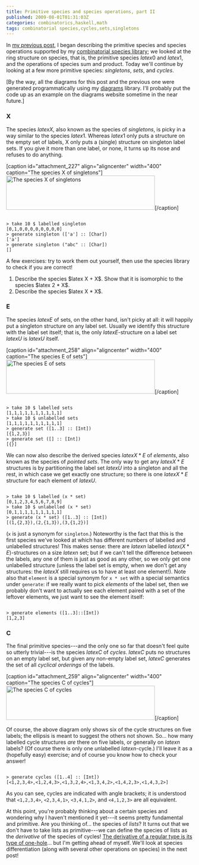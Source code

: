 ```yaml
---
title: Primitive species and species operations, part II
published: 2009-08-01T01:31:03Z
categories: combinatorics,haskell,math
tags: combinatorial species,cycles,sets,singletons
---
```


In <a href="http://byorgey.wordpress.com/2009/07/30/primitive-species-and-species-operations/">my previous post</a>, I began describing the primitive species and species operations supported by my <a href="http://hackage.haskell.org/package/species">combinatorial species library</a>; we looked at the ring structure on species, that is, the primitive species $latex 0$ and $latex 1$, and the operations of species sum and product.  Today we'll continue by looking at a few more primitive species: <i>singletons</i>, <i>sets</i>, and <i>cycles</i>.

[By the way, all the diagrams for this post and the previous one were generated programmatically using my <a href="http://code.haskell.org/diagrams/">diagrams</a> library.  I'll probably put the code up as an example on the diagrams website sometime in the near future.]

<h3>X</h3>

The species $latex X$, also known as the species of <i>singletons</i>, is picky in a way similar to the species $latex 1$.  Whereas $latex 1$ only puts a structure on the empty set of labels, X only puts a (single) structure on singleton label sets.  If you give it more than one label, or none, it turns up its nose and refuses to do anything.

[caption id="attachment_227" align="aligncenter" width="400" caption="The species X of singletons"]<img src="http://byorgey.files.wordpress.com/2009/07/singleton.png" alt="The species X of singletons" title="singleton" width="400" height="92" class="size-full wp-image-227" />[/caption]

<code>
&gt; take 10 $ labelled singleton
[0,1,0,0,0,0,0,0,0,0]
&gt; generate singleton (['a'] :: [Char])
['a']
&gt; generate singleton ("abc" :: [Char])
[]
</code>

A few exercises: try to work them out yourself, then use the species library to check if you are correct!
<ol>
	<li>Describe the species $latex X + X$.  Show that it is isomorphic to the species $latex 2 * X$.</li>
	<li>Describe the species $latex X * X$.</li>
</ol>

<h3>E</h3>

The species $latex E$ of sets, on the other hand, isn't picky at all: it will happily put a singleton structure on any label set.  Usually we identify this structure with the label set itself; that is, the only $latex E$-structure on a label set $latex U$ is $latex U$ itself.

[caption id="attachment_258" align="aligncenter" width="400" caption="The species E of sets"]<img src="http://byorgey.files.wordpress.com/2009/07/set1.png" alt="The species E of sets" title="set" width="400" height="92" class="size-full wp-image-258" />[/caption]

<code>
&gt; take 10 $ labelled sets
[1,1,1,1,1,1,1,1,1,1]
&gt; take 10 $ unlabelled sets
[1,1,1,1,1,1,1,1,1,1]
&gt; generate set ([1..3] :: [Int])
[{1,2,3}]
&gt; generate set ([] :: [Int])
[{}]
</code>

We can now also describe the derived species $latex X * E$ of <i>elements</i>, also known as the species of <i>pointed sets</i>.  The only way to get any $latex X * E$ structures is by partitioning the label set $latex U$ into a singleton and all the rest, in which case we get exactly one structure; so there is one $latex X * E$ structure for each element of $latex U$.

<code>
&gt; take 10 $ labelled (x * set)
[0,1,2,3,4,5,6,7,8,9]
&gt; take 10 $ unlabelled (x * set)
[0,1,1,1,1,1,1,1,1,1]
&gt; generate (x * set) ([1..3] :: [Int])
[(1,{2,3}),(2,{1,3}),(3,{1,2})]
</code>

(<code>x</code> is just a synonym for <code>singleton</code>.)  Noteworthy is the fact that this is the first species we've looked at which has different numbers of labelled and unlabelled structures!  This makes sense: there are $latex n$ labelled $latex (X * E)$-structures on a size $latex n$ set; but if we can't tell the difference between the labels, any one of them is just as good as any other, so we only get one unlabelled structure (unless the label set is empty, when we don't get any structures: the $latex X$ still requires us to have at least one element!).  Note also that <code>element</code> is a special synonym for <code>x * set</code> with a special semantics under <code>generate</code>: if we really want to pick <i>elements</i> of the label set, then we probably don't want to actually see each element paired with a set of the leftover elements, we just want to see the element itself:

<code>
&gt; generate elements ([1..3]::[Int])
[1,2,3]
</code>

<h3>C</h3>

The final primitive species---and the only one so far that doesn't feel quite so utterly trivial---is the species $latex C$ of <i>cycles</i>.  $latex C$ puts no structures on an empty label set, but given any non-empty label set, $latex C$ generates the set of all <i>cyclical orderings</i> of the labels.  

[caption id="attachment_259" align="aligncenter" width="400" caption="The species C of cycles"]<img src="http://byorgey.files.wordpress.com/2009/07/cycle1.png" alt="The species C of cycles" title="cycle" width="400" height="92" class="size-full wp-image-259" />[/caption]

Of course, the above diagram only shows six of the cycle structures on five labels; the ellipsis is meant to suggest the others not shown. So... how many labelled cycle structures <i>are</i> there on five labels, or generally on $latex n$ labels?  (Of course there is only one <i>un</i>labelled $latex n$-cycle.)  I'll leave it as a (hopefully easy) exercise; and of course you know how to check your answer!

<code>
&gt; generate cycles ([1..4] :: [Int])
[&lt;1,2,3,4&gt;,&lt;1,2,4,3&gt;,&lt;1,3,2,4&gt;,&lt;1,3,4,2&gt;,&lt;1,4,2,3&gt;,&lt;1,4,3,2&gt;]
</code>

As you can see, cycles are indicated with angle brackets; it is understood that <code>&lt;1,2,3,4&gt;</code>, <code>&lt;2,3,4,1&gt;</code>, <code>&lt;3,4,1,2&gt;</code>, and <code>&lt;4,1,2,3&gt;</code> are all equivalent.

At this point, you're probably thinking about a certain species and wondering why I haven't mentioned it yet---it seems pretty fundamental and primitive.  Are you thinking of... the species of <i>lists</i>?  It turns out that we don't have to take lists as primitive---we can define the species of lists as the <i>derivative</i> of the species of cycles!  <a href="http://strictlypositive.org/diff.pdf">The derivative of a regular type is its type of one-hole</a>... but I'm getting ahead of myself.  We'll look at species differentiation (along with several other operations on species) in the next post!


